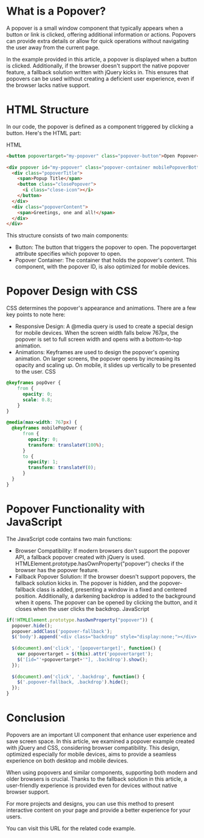 # What is a Popover?
A popover is a small window component that typically appears when a button or link is clicked, offering additional information or actions. Popovers can provide extra details or allow for quick operations without navigating the user away from the current page.

In the example provided in this article, a popover is displayed when a button is clicked. Additionally, if the browser doesn't support the native popover feature, a fallback solution written with jQuery kicks in. This ensures that popovers can be used without creating a deficient user experience, even if the browser lacks native support.

# HTML Structure
In our code, the popover is defined as a component triggered by clicking a button. Here's the HTML part:

HTML
```html
<button popovertarget="my-popover" class="popover-button">Open Popover</button>
 
<div popover id="my-popover" class="popover-container mobilePopoverBottomSheet">
  <div class="popoverTitle">
    <span>Popup Title</span>
    <button class="closePopover">
      <i class="close-icon"></i>
    </button>
  </div>
  <div class="popoverContent">
    <span>Greetings, one and all!</span>
  </div>
</div>
```
This structure consists of two main components:

- Button: The button that triggers the popover to open. The popovertarget attribute specifies which popover to open.
- Popover Container: The container that holds the popover's content. This component, with the popover ID, is also optimized for mobile devices.

# Popover Design with CSS
CSS determines the popover's appearance and animations. There are a few key points to note here:

- Responsive Design: A @media query is used to create a special design for mobile devices. When the screen width falls below 767px, the popover is set to full screen width and opens with a bottom-to-top animation.
- Animations: Keyframes are used to design the popover's opening animation. On larger screens, the popover opens by increasing its opacity and scaling up. On mobile, it slides up vertically to be presented to the user.
CSS
```css
@keyframes popOver {
    from {
      opacity: 0;
      scale: 0.8;
    }
}
 
@media(max-width: 767px) {
  @keyframes mobilePopOver {
      from {
        opacity: 0;
        transform: translateY(100%);
      }
      to {
        opacity: 1;
        transform: translateY(0);
      }
  }
}
```
# Popover Functionality with JavaScript
The JavaScript code contains two main functions:

- Browser Compatibility: If modern browsers don't support the popover API, a fallback popover created with jQuery is used. HTMLElement.prototype.hasOwnProperty("popover") checks if the browser has the popover feature.
- Fallback Popover Solution: If the browser doesn't support popovers, the fallback solution kicks in. The popover is hidden, and the popover-fallback class is added, presenting a window in a fixed and centered position. Additionally, a darkening backdrop is added to the background when it opens. The popover can be opened by clicking the button, and it closes when the user clicks the backdrop.
JavaScript
```js
if(!HTMLElement.prototype.hasOwnProperty("popover")) {
  popover.hide();
  popover.addClass('popover-fallback');
  $('body').append('<div class="backdrop" style="display:none;"></div>')
 
  $(document).on('click', '[popovertarget]', function() {
    var popovertarget = $(this).attr('popovertarget');
    $('[id="'+popovertarget+'"], .backdrop').show();
  });
 
  $(document).on('click', '.backdrop', function() {
    $('.popover-fallback, .backdrop').hide();
  });
}
```
# Conclusion
Popovers are an important UI component that enhance user experience and save screen space. In this article, we examined a popover example created with jQuery and CSS, considering browser compatibility. This design, optimized especially for mobile devices, aims to provide a seamless experience on both desktop and mobile devices.

When using popovers and similar components, supporting both modern and older browsers is crucial. Thanks to the fallback solution in this article, a user-friendly experience is provided even for devices without native browser support.

For more projects and designs, you can use this method to present interactive content on your page and provide a better experience for your users.

You can visit this URL for the related code example.
